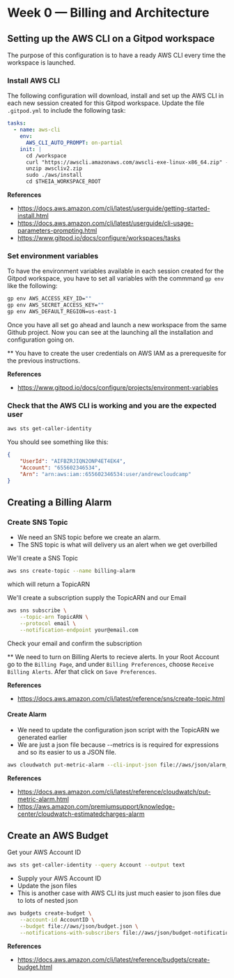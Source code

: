 # Week 0 — Billing and Architecture

## Setting up the AWS CLI on a Gitpod workspace
The purpose of this configuration is to have a ready AWS CLI every time the workspace is launched.

### Install AWS CLI
The following configuration will download, install and set up the AWS CLI in each new session created for this Gitpod workspace. Update the file `.gitpod.yml` to include the following task:

```yaml
tasks:
  - name: aws-cli
    env:
      AWS_CLI_AUTO_PROMPT: on-partial
    init: |
      cd /workspace
      curl "https://awscli.amazonaws.com/awscli-exe-linux-x86_64.zip" -o "awscliv2.zip"
      unzip awscliv2.zip
      sudo ./aws/install
      cd $THEIA_WORKSPACE_ROOT
```
**References**
- https://docs.aws.amazon.com/cli/latest/userguide/getting-started-install.html
- https://docs.aws.amazon.com/cli/latest/userguide/cli-usage-parameters-prompting.html
- https://www.gitpod.io/docs/configure/workspaces/tasks

### Set environment variables

To have the environment variables available in each session created for the Gitpod workspace, you have to set all variables with the commmand `gp env` like the following:
```sh
gp env AWS_ACCESS_KEY_ID=""
gp env AWS_SECRET_ACCESS_KEY=""
gp env AWS_DEFAULT_REGION=us-east-1
```

Once you have all set go ahead and launch a new workspace from the same Github project. Now you can see at the launching all the installation and configuration going on.

** You have to create the user credentials on AWS IAM as a prerequesite for the previous instructions.

**References**
- https://www.gitpod.io/docs/configure/projects/environment-variables


### Check that the AWS CLI is working and you are the expected user

```sh
aws sts get-caller-identity
```

You should see something like this:
```json
{
    "UserId": "AIFBZRJIQN2ONP4ET4EK4",
    "Account": "655602346534",
    "Arn": "arn:aws:iam::655602346534:user/andrewcloudcamp"
}
```

## Creating a Billing Alarm

### Create SNS Topic

- We need an SNS topic before we create an alarm.
- The SNS topic is what will delivery us an alert when we get overbilled

We'll create a SNS Topic
```sh
aws sns create-topic --name billing-alarm
```
which will return a TopicARN

We'll create a subscription supply the TopicARN and our Email
```sh
aws sns subscribe \
    --topic-arn TopicARN \
    --protocol email \
    --notification-endpoint your@email.com
```

Check your email and confirm the subscription

** We need to turn on Billing Alerts to recieve alerts. In your Root Account go to the `Billing Page`, and under `Billing Preferences`, choose `Receive Billing Alerts`. Afer that click on `Save Preferences`.

**References**
- https://docs.aws.amazon.com/cli/latest/reference/sns/create-topic.html

#### Create Alarm

- We need to update the configuration json script with the TopicARN we generated earlier
- We are just a json file because --metrics is is required for expressions and so its easier to us a JSON file.

```sh
aws cloudwatch put-metric-alarm --cli-input-json file://aws/json/alarm_config.json
```

**References**

- https://docs.aws.amazon.com/cli/latest/reference/cloudwatch/put-metric-alarm.html
- https://aws.amazon.com/premiumsupport/knowledge-center/cloudwatch-estimatedcharges-alarm
 
## Create an AWS Budget

Get your AWS Account ID
```sh
aws sts get-caller-identity --query Account --output text
```

- Supply your AWS Account ID
- Update the json files
- This is another case with AWS CLI its just much easier to json files due to lots of nested json

```sh
aws budgets create-budget \
    --account-id AccountID \
    --budget file://aws/json/budget.json \
    --notifications-with-subscribers file://aws/json/budget-notifications-with-subscribers.json
```

**References**
- https://docs.aws.amazon.com/cli/latest/reference/budgets/create-budget.html
